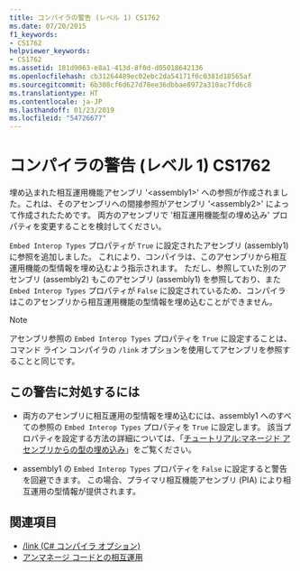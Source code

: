 ```yaml
---
title: コンパイラの警告 (レベル 1) CS1762
ms.date: 07/20/2015
f1_keywords:
- CS1762
helpviewer_keywords:
- CS1762
ms.assetid: 181d9063-e8a1-413d-8f0d-d05018642136
ms.openlocfilehash: cb31264489ec02ebc2da54171f0c0381d18565af
ms.sourcegitcommit: 6b308cf6d627d78ee36dbbae8972a310ac7fd6c8
ms.translationtype: HT
ms.contentlocale: ja-JP
ms.lasthandoff: 01/23/2019
ms.locfileid: "54726677"
---
```

# <a name="compiler-warning-level-1-cs1762"></a>コンパイラの警告 (レベル 1) CS1762

埋め込まれた相互運用機能アセンブリ '\<assembly1>' への参照が作成されました。これは、そのアセンブリへの間接参照がアセンブリ '\<assembly2>' によって作成されたためです。 両方のアセンブリで '相互運用機能型の埋め込み' プロパティを変更することを検討してください。  
  
 `Embed Interop Types` プロパティが `True` に設定されたアセンブリ (assembly1) に参照を追加しました。 これにより、コンパイラは、このアセンブリから相互運用機能の型情報を埋め込むよう指示されます。 ただし、参照していた別のアセンブリ (assembly2) もこのアセンブリ (assembly1) を参照しており、また `Embed Interop Types` プロパティが `False` に設定されているため、コンパイラはこのアセンブリから相互運用機能の型情報を埋め込むことができません。  
  
> [!NOTE]
> アセンブリ参照の `Embed Interop Types` プロパティを `True` に設定することは、コマンド ライン コンパイラの `/link` オプションを使用してアセンブリを参照することと同じです。  
  
## <a name="to-address-this-warning"></a>この警告に対処するには
  
- 両方のアセンブリに相互運用の型情報を埋め込むには、assembly1 へのすべての参照の `Embed Interop Types` プロパティを `True` に設定します。 該当プロパティを設定する方法の詳細については、「[チュートリアル:マネージド アセンブリからの型の埋め込み](../../programming-guide/concepts/assemblies-gac/walkthrough-embedding-types-from-managed-assemblies-in-visual-studio.md)」をご覧ください。  
  
- assembly1 の `Embed Interop Types` プロパティを `False` に設定すると警告を回避できます。 この場合、プライマリ相互機能アセンブリ (PIA) により相互運用の型情報が提供されます。  
  
## <a name="see-also"></a>関連項目

- [/link (C# コンパイラ オプション)](../../../csharp/language-reference/compiler-options/link-compiler-option.md)
- [アンマネージ コードとの相互運用](../../../framework/interop/index.md)
